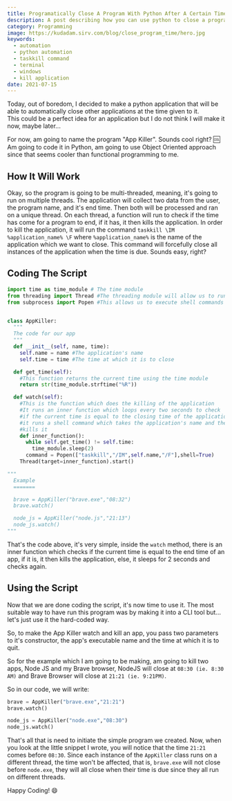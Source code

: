 ```yaml
---
title: Programatically Close A Program With Python After A Certain Time
description: A post describing how you can use python to close a program after a certain time
category: Programming
image: https://kudadam.sirv.com/blog/close_program_time/hero.jpg
keywords: 
  - automation 
  - python automation
  - taskkill command
  - terminal
  - windows
  - kill application
date: 2021-07-15
---
```


<p class="intro">
  Today, out of boredom, I decided to make a python application that will be able to automatically close other applications at the time given to it.<br/>
  This could be a perfect idea for an application but I do not think I will make it now, maybe later...
</p>


For now, am going to name the program "App Killer". Sounds cool right? :cool:
Am going to code it in Python, am going to use Object Oriented approach since that seems cooler than functional programming to me.

## How It Will Work

Okay, so the program is going to be multi-threaded, meaning, it's going to run on multiple threads.
The application will collect two data from the user, the program name, and it's end time. Then both will be processed and ran on a unique thread.
On each thread, a function will run to check if the time has come for a program to end,
if it has, it then kills the application.
In order to kill the application, it will run the command `taskkill \IM %application_name% \F` where `%application_name%` is the name of the application which we want to close. This command will forcefully close all instances of the application when the time is due. Sounds easy, right?

## Coding The Script

```python
import time as time_module # The time module
from threading import Thread #The threading module will allow us to run the program on multiple threads
from subprocess import Popen #This allows us to execute shell commands


class AppKiller:
  """
  The code for our app
  """
  def __init__(self, name, time):
    self.name = name #The application's name
    self.time = time #The time at which it is to close

  def get_time(self):
    #This function returns the current time using the time module
    return str(time_module.strftime("%R"))

  def watch(self):
    #This is the function which does the killing of the application
    #It runs an inner function which loops every two seconds to check
    #if the current time is equal to the closing time of the application
    #it runs a shell command which takes the application's name and then
    #kills it
    def inner_function():
      while self.get_time() != self.time:
        time_module.sleep(2)
      command = Popen(["taskkill","/IM",self.name,"/F"],shell=True)
    Thread(target=inner_function).start()

"""
  Example
  =======

  brave = AppKiller("brave.exe","08:32")
  brave.watch()

  node_js = AppKiller("node.js","21:13")
  node_js.watch()
"""

```

That's the code above, it's very simple, inside the `watch` method, there is an inner function which checks if the current time is equal to the end time of an app, if it is, it then kills the application, else, it sleeps for 2 seconds and checks again.

## Using the Script

Now that we are done coding the script, it's now time to use it. The most suitable way to have run this program was by making it into a CLI tool but... let's just use it the hard-coded way.

So, to make the App Killer watch and kill an app, you pass two parameters to it's constructor, the app's executable name and the time at which it is to quit.

So for the example which I am going to be making, am going to kill two apps, Node JS and my Brave browser, NodeJS will close at `08:30 (ie. 8:30 AM)` and Brave Browser will close at `21:21 (ie. 9:21PM)`. 

So in our code, we will write:

```python
brave = AppKiller("brave.exe","21:21")
brave.watch()

node_js = AppKiller("node.exe","08:30")
node_js.watch()
``` 

That's all that is need to initiate the simple program we created.
Now, when you look at the little snippet I wrote, you will notice that the time `21:21` comes before `08:30`. Since each instance of the `AppKiller` class runs on a different thread, the time won't be affected, that is, `brave.exe` will not close before `node.exe`, they will all close when their time is due since they all run on different threads.

Happy Coding! :smile: